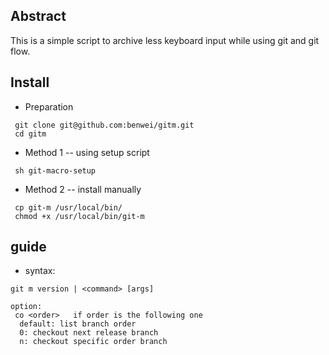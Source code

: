 ## Abstract
This is a simple script to archive less keyboard input while using git and git flow.

## Install
* Preparation

```
 git clone git@github.com:benwei/gitm.git
 cd gitm
```

* Method 1 -- using setup script

```
 sh git-macro-setup
```

* Method 2 -- install manually

```
 cp git-m /usr/local/bin/
 chmod +x /usr/local/bin/git-m
```

## guide
* syntax:

```
git m version | <command> [args]

option:
 co <order>   if order is the following one
  default: list branch order 
  0: checkout next release branch 
  n: checkout specific order branch 
```
